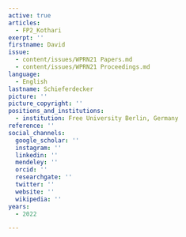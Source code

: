 ```yaml
---
active: true
articles:
  - FP2_Kothari
exerpt: ''
firstname: David
issue:
  - content/issues/WPRN21 Papers.md
  - content/issues/WPRN21 Proceedings.md
language:
  - English
lastname: Schieferdecker
picture: ''
picture_copyright: ''
positions_and_institutions:
  - institution: Free University Berlin, Germany
reference: ''
social_channels:
  google_scholar: ''
  instagram: ''
  linkedin: ''
  mendeley: ''
  orcid: ''
  researchgate: ''
  twitter: ''
  website: ''
  wikipedia: ''
years:
  - 2022

---
```

